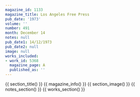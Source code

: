 ```yaml
---
magazine_id: 1133
magazine_title: Los Angeles Free Press
pub_date: '1973'
volume: ''
number: 491
month: December 14
notes: null
pub_date1: 14/12/1973
pub_date2: null
image: null
works_included:
- work_id: 5368
  magazine_page: A
  published_as: ''
---
```


{{ section_title() }}
{{ magazine_info() }}
{{ section_image() }}
{{ notes_section() }}
{{ works_section() }}
